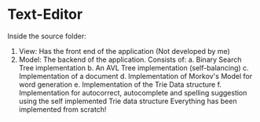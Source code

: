 # Text-Editor
Inside the source folder: 
1. View: Has the front end of the application (Not developed by me)
2. Model: The backend of the application. Consists of: 
    a. Binary Search Tree implementation
    b. An AVL Tree implementation (self-balancing)
    c. Implementation of a document
    d. Implementation of Morkov's Model for word generation
    e. Implementation of the Trie Data structure
    f. Implementation for autocorrect, autocomplete and spelling suggestion using the self implemented Trie data structure
Everything has been implemented from scratch!
